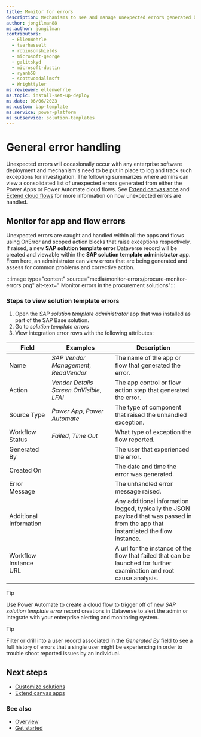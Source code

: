 ```yaml
---
title: Monitor for errors
description: Mechanisms to see and manage unexpected errors generated by the SAP Procurement solutions.
author: jongilman88
ms.author: jongilman
contributors:
  - EllenWehrle
  - tverhasselt
  - robinsonshields
  - microsoft-george
  - galitskyd
  - microsoft-dustin
  - ryanb58
  - scottwoodallmsft
  - Wrighttyler
ms.reviewer: ellenwehrle
ms.topic: install-set-up-deploy
ms.date: 06/06/2023
ms.custom: bap-template
ms.service: power-platform
ms.subservice: solution-templates
---
```

# General error handling

Unexpected errors will occasionally occur with any enterprise software deployment and mechanism's need to be put in place to log and track such exceptions for investigation. The following summarizes where admins can view a consolidated list of unexpected errors generated from either the Power Apps or Power Automate cloud flows. See [Extend canvas apps](extend-canvas-apps.md) and [Extend cloud flows](extend-cloud-flows.md) for more information on how unexpected errors are handled.

## Monitor for app and flow errors

Unexpected errors are caught and handled within all the apps and flows using OnError and scoped action blocks that raise exceptions respectively. If raised, a new **SAP solution template error** Dataverse record will be created and viewable within the **SAP solution template administrator** app. From here, an administrator can view errors that are being generated and assess for common problems and corrective action.

:::image type="content" source="media/monitor-errors/procure-monitor-errors.png" alt-text=" Monitor errors in the procurement solutions":::

### Steps to view solution template errors

1. Open the _SAP solution template administrator_ app that was installed as part of the SAP Base solution.
2. Go to _solution template errors_
3. View integration error rows with the following attributes:

| Field | Examples| Description |
| ----------- | ----------- | ----------- |
| Name | _SAP Vendor Management_, _ReadVendor_ | The name of the app or flow that generated the error. |
| Action | _Vendor Details Screen.OnVisible_, _LFAI_ | The app control or flow action step that generated the error. |
| Source Type | _Power App_, _Power Automate_ | The type of component that raised the unhandled exception. |
| Workflow Status | _Failed_, _Time Out_ | What type of exception the flow reported. |
| Generated By | | The user that experienced the error. |
| Created On | | The date and time the error was generated. |
| Error Message | | The unhandled error message raised. |
| Additional Information | | Any additional information logged, typically the JSON payload that was passed in from the app that instantiated the flow instance. |
| Workflow Instance URL | | A url for the instance of the flow that failed that can be launched for further examination and root cause analysis. |

> [!TIP]
> Use Power Automate to create a cloud flow to trigger off of new _SAP solution template error_ record creations in Dataverse to alert the admin or integrate with your enterprise alerting and monitoring system.

> [!TIP]
> Filter or drill into a user record associated in the _Generated By_ field to see a full history of errors that a single user might be experiencing in order to trouble shoot reported issues by an individual.

## Next steps

- [Customize solutions](customize-solutions.md)
- [Extend canvas apps](extend-canvas-apps.md)

### See also

- [Overview](../overview.md)
- [Get started](get-started.md)
